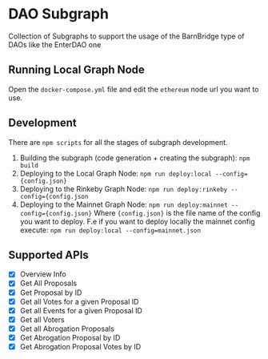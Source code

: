# DAO Subgraph

Collection of Subgraphs to support the usage of the BarnBridge type of DAOs like the EnterDAO one

## Running Local Graph Node

Open the `docker-compose.yml` file and edit the `ethereum` node url you want to use. 

## Development

There are `npm scripts` for all the stages of subgraph development.

1. Building the subgraph (code generation + creating the subgraph): `npm build`
2. Deploying to the Local Graph Node: `npm run deploy:local --config={config.json}`
3. Deploying to the Rinkeby Graph Node: `npm run deploy:rinkeby --config={config.json`
4. Deploying to the Mainnet Graph Node: `npm run deploy:mainnet --config={config.json}`
Where `{config.json}` is the file name of the config you want to deploy. F.e if you want to deploy locally the mainnet config execute: `npm run deploy:local --config=mainnet.json`

## Supported APIs

- [X] Overview Info
- [X] Get All Proposals
- [X] Get Proposal by ID
- [X] Get all Votes for a given Proposal ID
- [X] Get all Events for a given Proposal ID
- [X] Get all Voters
- [X] Get all Abrogation Proposals
- [X] Get Abrogation Proposal by ID
- [X] Get Abrogation Proposal Votes by ID